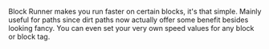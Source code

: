 Block Runner makes you run faster on certain blocks, it's that simple. Mainly useful for paths since dirt paths now actually offer some benefit besides looking fancy. You can even set your very own speed values for any block or block tag.

